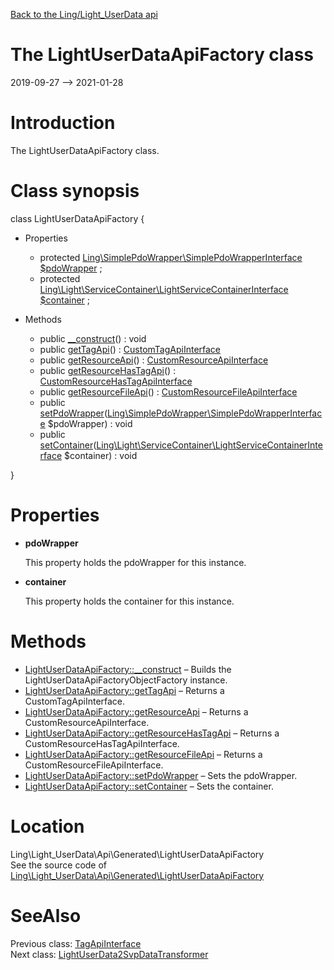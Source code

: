 [Back to the Ling/Light_UserData api](https://github.com/lingtalfi/Light_UserData/blob/master/doc/api/Ling/Light_UserData.md)



The LightUserDataApiFactory class
================
2019-09-27 --> 2021-01-28






Introduction
============

The LightUserDataApiFactory class.



Class synopsis
==============


class <span class="pl-k">LightUserDataApiFactory</span>  {

- Properties
    - protected [Ling\SimplePdoWrapper\SimplePdoWrapperInterface](https://github.com/lingtalfi/SimplePdoWrapper/blob/master/doc/api/Ling/SimplePdoWrapper/SimplePdoWrapperInterface.md) [$pdoWrapper](#property-pdoWrapper) ;
    - protected [Ling\Light\ServiceContainer\LightServiceContainerInterface](https://github.com/lingtalfi/Light/blob/master/doc/api/Ling/Light/ServiceContainer/LightServiceContainerInterface.md) [$container](#property-container) ;

- Methods
    - public [__construct](https://github.com/lingtalfi/Light_UserData/blob/master/doc/api/Ling/Light_UserData/Api/Generated/LightUserDataApiFactory/__construct.md)() : void
    - public [getTagApi](https://github.com/lingtalfi/Light_UserData/blob/master/doc/api/Ling/Light_UserData/Api/Generated/LightUserDataApiFactory/getTagApi.md)() : [CustomTagApiInterface](https://github.com/lingtalfi/Light_UserData/blob/master/doc/api/Ling/Light_UserData/Api/Custom/Interfaces/CustomTagApiInterface.md)
    - public [getResourceApi](https://github.com/lingtalfi/Light_UserData/blob/master/doc/api/Ling/Light_UserData/Api/Generated/LightUserDataApiFactory/getResourceApi.md)() : [CustomResourceApiInterface](https://github.com/lingtalfi/Light_UserData/blob/master/doc/api/Ling/Light_UserData/Api/Custom/Interfaces/CustomResourceApiInterface.md)
    - public [getResourceHasTagApi](https://github.com/lingtalfi/Light_UserData/blob/master/doc/api/Ling/Light_UserData/Api/Generated/LightUserDataApiFactory/getResourceHasTagApi.md)() : [CustomResourceHasTagApiInterface](https://github.com/lingtalfi/Light_UserData/blob/master/doc/api/Ling/Light_UserData/Api/Custom/Interfaces/CustomResourceHasTagApiInterface.md)
    - public [getResourceFileApi](https://github.com/lingtalfi/Light_UserData/blob/master/doc/api/Ling/Light_UserData/Api/Generated/LightUserDataApiFactory/getResourceFileApi.md)() : [CustomResourceFileApiInterface](https://github.com/lingtalfi/Light_UserData/blob/master/doc/api/Ling/Light_UserData/Api/Custom/Interfaces/CustomResourceFileApiInterface.md)
    - public [setPdoWrapper](https://github.com/lingtalfi/Light_UserData/blob/master/doc/api/Ling/Light_UserData/Api/Generated/LightUserDataApiFactory/setPdoWrapper.md)([Ling\SimplePdoWrapper\SimplePdoWrapperInterface](https://github.com/lingtalfi/SimplePdoWrapper/blob/master/doc/api/Ling/SimplePdoWrapper/SimplePdoWrapperInterface.md) $pdoWrapper) : void
    - public [setContainer](https://github.com/lingtalfi/Light_UserData/blob/master/doc/api/Ling/Light_UserData/Api/Generated/LightUserDataApiFactory/setContainer.md)([Ling\Light\ServiceContainer\LightServiceContainerInterface](https://github.com/lingtalfi/Light/blob/master/doc/api/Ling/Light/ServiceContainer/LightServiceContainerInterface.md) $container) : void

}




Properties
=============

- <span id="property-pdoWrapper"><b>pdoWrapper</b></span>

    This property holds the pdoWrapper for this instance.
    
    

- <span id="property-container"><b>container</b></span>

    This property holds the container for this instance.
    
    



Methods
==============

- [LightUserDataApiFactory::__construct](https://github.com/lingtalfi/Light_UserData/blob/master/doc/api/Ling/Light_UserData/Api/Generated/LightUserDataApiFactory/__construct.md) &ndash; Builds the LightUserDataApiFactoryObjectFactory instance.
- [LightUserDataApiFactory::getTagApi](https://github.com/lingtalfi/Light_UserData/blob/master/doc/api/Ling/Light_UserData/Api/Generated/LightUserDataApiFactory/getTagApi.md) &ndash; Returns a CustomTagApiInterface.
- [LightUserDataApiFactory::getResourceApi](https://github.com/lingtalfi/Light_UserData/blob/master/doc/api/Ling/Light_UserData/Api/Generated/LightUserDataApiFactory/getResourceApi.md) &ndash; Returns a CustomResourceApiInterface.
- [LightUserDataApiFactory::getResourceHasTagApi](https://github.com/lingtalfi/Light_UserData/blob/master/doc/api/Ling/Light_UserData/Api/Generated/LightUserDataApiFactory/getResourceHasTagApi.md) &ndash; Returns a CustomResourceHasTagApiInterface.
- [LightUserDataApiFactory::getResourceFileApi](https://github.com/lingtalfi/Light_UserData/blob/master/doc/api/Ling/Light_UserData/Api/Generated/LightUserDataApiFactory/getResourceFileApi.md) &ndash; Returns a CustomResourceFileApiInterface.
- [LightUserDataApiFactory::setPdoWrapper](https://github.com/lingtalfi/Light_UserData/blob/master/doc/api/Ling/Light_UserData/Api/Generated/LightUserDataApiFactory/setPdoWrapper.md) &ndash; Sets the pdoWrapper.
- [LightUserDataApiFactory::setContainer](https://github.com/lingtalfi/Light_UserData/blob/master/doc/api/Ling/Light_UserData/Api/Generated/LightUserDataApiFactory/setContainer.md) &ndash; Sets the container.





Location
=============
Ling\Light_UserData\Api\Generated\LightUserDataApiFactory<br>
See the source code of [Ling\Light_UserData\Api\Generated\LightUserDataApiFactory](https://github.com/lingtalfi/Light_UserData/blob/master/Api/Generated/LightUserDataApiFactory.php)



SeeAlso
==============
Previous class: [TagApiInterface](https://github.com/lingtalfi/Light_UserData/blob/master/doc/api/Ling/Light_UserData/Api/Generated/Interfaces/TagApiInterface.md)<br>Next class: [LightUserData2SvpDataTransformer](https://github.com/lingtalfi/Light_UserData/blob/master/doc/api/Ling/Light_UserData/Chloroform/DataTransformer/LightUserData2SvpDataTransformer.md)<br>
